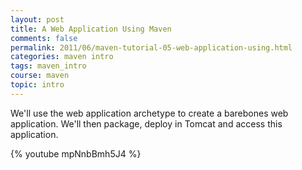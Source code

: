 ```yaml
---           
layout: post
title: A Web Application Using Maven
comments: false
permalink: 2011/06/maven-tutorial-05-web-application-using.html
categories: maven intro
tags: maven_intro
course: maven
topic: intro
---
```


We'll use the web application archetype to create a barebones web application. We'll then package, deploy in Tomcat and access this application.

{% youtube mpNnbBmh5J4 %}